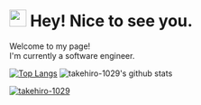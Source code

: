 <h1><img src="https://emojis.slackmojis.com/emojis/images/1531849430/4246/blob-sunglasses.gif?1531849430" width="30"/> Hey! Nice to see you.</h1>

<p>Welcome to my page! </br> I'm currently a software engineer. </p>

[![Top Langs](https://github-readme-stats.vercel.app/api/top-langs/?username=takehiro-1029&layout=compact)](https://github.com/anuraghazra/github-readme-stats)
![takehiro-1029's github stats](https://github-readme-stats.vercel.app/api?username=takehiro-1029&show_icons=true&theme=radical&hide=stars,issues)

   
<p align="left">
  <a href="https://github.com/takehiro-1029/takehiro-1029/">
    <img src="https://komarev.com/ghpvc/?username=takehiro-1029" alt="takehiro-1029" />
  </a>
</p>
